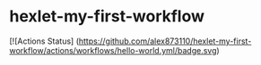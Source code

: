 # hexlet-my-first-workflow

[![Actions Status] (https://github.com/alex873110/hexlet-my-first-workflow/actions/workflows/hello-world.yml/badge.svg)
